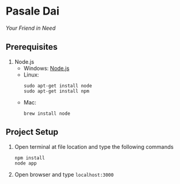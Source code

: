 # Pasale Dai
*Your Friend in Need*

## Prerequisites
1. Node.js
	* Windows: [Node.js](https://nodejs.org/en/)
	* Linux:
		```
		sudo apt-get install node
		sudo apt-get install npm
		```
	* Mac:
		```
		brew install node
		```

## Project Setup
1. Open terminal at file location and type the following commands
	```
	npm install
	node app
	```
2. Open browser and type `localhost:3000`
